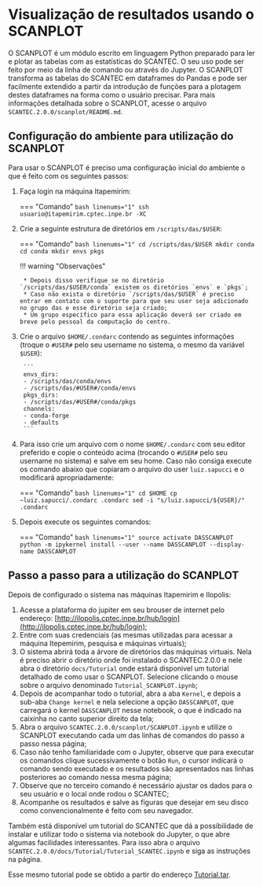 #  Visualização de resultados usando o SCANPLOT

O SCANPLOT é um módulo escrito em linguagem Python preparado para ler e plotar as tabelas com as estatísticas do SCANTEC. O seu uso pode ser feito por meio da linha de comando ou através do Jupyter. O SCANPLOT transforma as tabelas do SCANTEC em dataframes do Pandas e pode ser facilmente extendido a partir da introdução de funções para a plotagem destes dataframes na forma como o usuário precisar. Para mais informações detalhada sobre o SCANPLOT, acesse o arquivo `SCANTEC.2.0.0/scanplot/README.md`.

##  Configuração do ambiente para utilização do SCANPLOT

Para usar o SCANPLOT é preciso uma configuração inicial do ambiente o que é feito com os seguintes passos:

1. Faça login na máquina Itapemirim:

    === "Comando"
        ```bash linenums="1"
        ssh usuario@itapemirim.cptec.inpe.br -XC
        ```

2. Crie a seguinte estrutura de diretórios em `/scripts/das/$USER`:

    === "Comando"
        ```bash linenums="1"
        cd /scripts/das/$USER
        mkdir conda
        cd conda
        mkdir envs pkgs
        ```

    !!! warning "Observações"
    
        * Depois disso verifique se no diretório `/scripts/das/$USER/conda` existem os diretórios `envs` e `pkgs`;
        * Caso não exista o diretório `/scripts/das/$USER` é preciso entrar em contato com o suporte para que seu user seja adicionado no grupo das e esse diretório seja criado;
        * Um grupo específico para essa aplicação deverá ser criado em breve pelo pessoal da computação do centro.

3. Crie o arquivo `$HOME/.condarc` contendo as seguintes informações (troque o `#USER#` pelo seu username no sistema, o mesmo da variável `$USER`):

        ```
        envs_dirs:
        - /scripts/das/conda/envs
        - /scripts/das/#USER#/conda/envs
        pkgs_dirs:
        - /scripts/das/#USER#/conda/pkgs
        channels:
        - conda-forge
        - defaults
        ```

2. Para isso crie um arquivo com o nome `$HOME/.condarc` com seu editor preferido e copie o conteúdo acima (trocando o `#USER#` pelo seu username no sistema) e salve em seu home. Caso não consiga execute os comando abaixo que copiaram o arquivo do user `luiz.sapucci` e o modificará apropriadamente:

    === "Comando"
        ```bash linenums="1"
        cd $HOME
        cp ~luiz.sapucci/.condarc .condarc
        sed -i "s/luiz.sapucci/${USER}/" .condarc
        ```

3. Depois execute os seguintes comandos:

    === "Comando"
        ```bash linenums="1"
        source activate DASSCANPLOT
        python -m ipykernel install --user --name DASSCANPLOT --display-name DASSCANPLOT
        ```

## Passo a passo para a utilização do SCANPLOT

Depois de configurado o sistema nas máquinas Itapemirim e Ilopolis:

1. Acesse a plataforma do jupiter em seu brouser de internet pelo endereço: [http://ilopolis.cptec.inpe.br/hub/login](http://ilopolis.cptec.inpe.br/hub/login);
2. Entre com suas credenciais (as mesmas utilizadas para acessar a máquina Itepemirim, pesquisa e máquinas virtuais);
3. O sistema abrirá toda a árvore de diretórios das máquinas virtuais. Nela é preciso abrir o diretório onde foi instalado o SCANTEC.2.0.0 e nele abra o diretório `docs/Tutorial` onde estará disponivel um tutorial detalhado de como usar o SCANPLOT. Selecione clicando o mouse sobre o arquivo denominado `Tutorial_SCANPLOT.ipynb`; 
4. Depois de acompanhar todo o tutorial, abra a aba `Kernel`, e depois a sub-aba `Change kernel` e nela selecione a opção `DASSCANPLOT`, que carregará o kernel `DASSCANPLOT` nesse notebook, o que é indicado na caixinha no canto superior direito da tela;
5. Abra o arquivo `SCANTEC.2.0.0/scanplot/SCANPLOT.ipynb` e utilize o SCANPLOT executando cada um das linhas de comandos do passo a passo nessa página;
6. Caso não tenho familiaridade com o Jupyter, observe que para executar os comandos clique sucessivamente o botão `Run`, o cursor indicará o comando sendo executado e os resultados são apresentados nas linhas posteriores ao comando nessa mesma página;
7. Observe que no terceiro comando é necessário ajustar os dados para o seu usuário e o local onde rodou o SCANTEC;
8. Acompanhe os resultados e salve as figuras que desejar em seu disco como convencionalmente é feito com seu navegador.

Também está disponível um tutorial do SCANTEC que dá a possibilidade de instalar e utilizar todo o sistema via notebook do Jupyter, o que abre algumas facilidades interessantes. Para isso abra o arquivo `SCANTEC.2.0.0/docs/Tutorial/Tutorial_SCANTEC.ipynb` e siga as instruções na página.

Esse mesmo tutorial pode se obtido a partir do endereço [Tutorial.tar](https://projetos.cptec.inpe.br/attachments/download/8951/Tutorial.tar).
